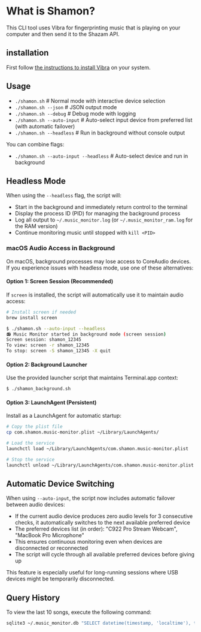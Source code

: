 # What is Shamon?

This CLI tool uses Vibra for fingerprinting music that is playing on your computer and then send it to the Shazam API.

## installation

First follow [the instructions to install Vibra](https://github.com/BayernMuller/vibra) on your system.

## Usage

-   `./shamon.sh` # Normal mode with interactive device selection
-   `./shamon.sh --json` # JSON output mode
-   `./shamon.sh --debug` # Debug mode with logging
-   `./shamon.sh --auto-input` # Auto-select input device from preferred list (with automatic failover)
-   `./shamon.sh --headless` # Run in background without console output

You can combine flags:
-   `./shamon.sh --auto-input --headless` # Auto-select device and run in background

## Headless Mode

When using the `--headless` flag, the script will:
- Start in the background and immediately return control to the terminal
- Display the process ID (PID) for managing the background process
- Log all output to `~/.music_monitor.log` (or `~/.music_monitor_ram.log` for the RAM version)
- Continue monitoring music until stopped with `kill <PID>`

### macOS Audio Access in Background

On macOS, background processes may lose access to CoreAudio devices. If you experience issues with headless mode, use one of these alternatives:

#### Option 1: Screen Session (Recommended)
If `screen` is installed, the script will automatically use it to maintain audio access:
```bash
# Install screen if needed
brew install screen

$ ./shamon.sh --auto-input --headless
📻 Music Monitor started in background mode (screen session)
Screen session: shamon_12345
To view: screen -r shamon_12345
To stop: screen -S shamon_12345 -X quit
```

#### Option 2: Background Launcher
Use the provided launcher script that maintains Terminal.app context:
```bash
$ ./shamon_background.sh
```

#### Option 3: LaunchAgent (Persistent)
Install as a LaunchAgent for automatic startup:
```bash
# Copy the plist file
cp com.shamon.music-monitor.plist ~/Library/LaunchAgents/

# Load the service
launchctl load ~/Library/LaunchAgents/com.shamon.music-monitor.plist

# Stop the service
launchctl unload ~/Library/LaunchAgents/com.shamon.music-monitor.plist
```

## Automatic Device Switching

When using `--auto-input`, the script now includes automatic failover between audio devices:

- If the current audio device produces zero audio levels for 3 consecutive checks, it automatically switches to the next available preferred device
- The preferred devices list (in order): "C922 Pro Stream Webcam", "MacBook Pro Microphone"
- This ensures continuous monitoring even when devices are disconnected or reconnected
- The script will cycle through all available preferred devices before giving up

This feature is especially useful for long-running sessions where USB devices might be temporarily disconnected.

## Query History

To view the last 10 songs, execute the following command:

```bash
sqlite3 ~/.music_monitor.db "SELECT datetime(timestamp, 'localtime'), title, artist FROM songs ORDER BY timestamp DESC LIMIT 10;"
```
